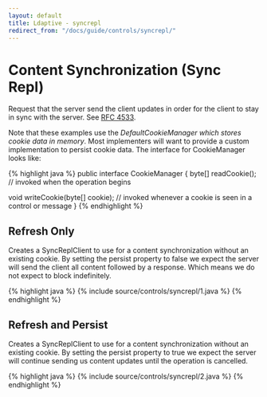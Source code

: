 ```yaml
---
layout: default
title: Ldaptive - syncrepl
redirect_from: "/docs/guide/controls/syncrepl/"
---
```


# Content Synchronization (Sync Repl)

Request that the server send the client updates in order for the client to stay in sync with the server. See [RFC 4533](http://www.ietf.org/rfc/rfc4533.txt).

Note that these examples use the _DefaultCookieManager which stores cookie data in memory_. Most implementers will want to provide a custom implementation to persist cookie data. The interface for CookieManager looks like:

{% highlight java %}
public interface CookieManager
{
  byte[] readCookie(); // invoked when the operation begins

  void writeCookie(byte[] cookie); // invoked whenever a cookie is seen in a control or message
}
{% endhighlight %}

## Refresh Only

Creates a SyncReplClient to use for a content synchronization without an existing cookie. By setting the persist property to false we expect the server will send the client all content followed by a response. Which means we do not expect to block indefinitely.

{% highlight java %}
{% include source/controls/syncrepl/1.java %}
{% endhighlight %}

## Refresh and Persist

Creates a SyncReplClient to use for a content synchronization without an existing cookie. By setting the persist property to true we expect the server will continue sending us content updates until the operation is cancelled.

{% highlight java %}
{% include source/controls/syncrepl/2.java %}
{% endhighlight %}
